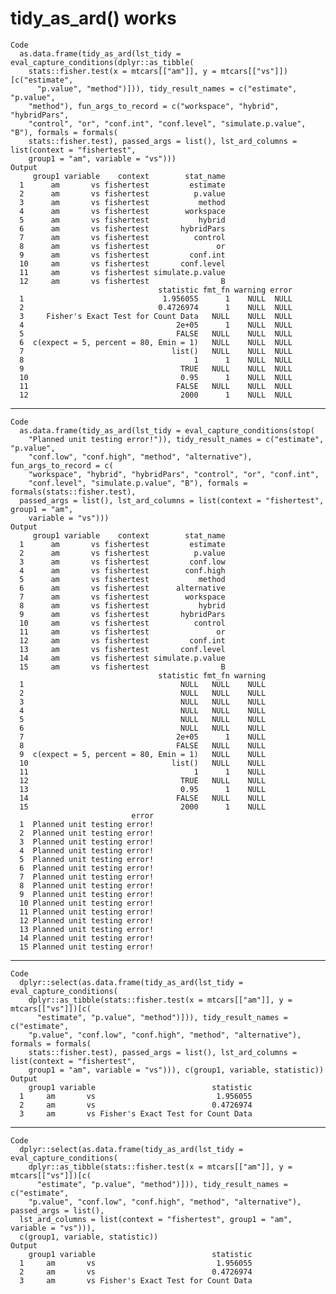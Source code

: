 # tidy_as_ard() works

    Code
      as.data.frame(tidy_as_ard(lst_tidy = eval_capture_conditions(dplyr::as_tibble(
        stats::fisher.test(x = mtcars[["am"]], y = mtcars[["vs"]])[c("estimate",
          "p.value", "method")])), tidy_result_names = c("estimate", "p.value",
        "method"), fun_args_to_record = c("workspace", "hybrid", "hybridPars",
        "control", "or", "conf.int", "conf.level", "simulate.p.value", "B"), formals = formals(
        stats::fisher.test), passed_args = list(), lst_ard_columns = list(context = "fishertest",
        group1 = "am", variable = "vs")))
    Output
         group1 variable    context        stat_name
      1      am       vs fishertest         estimate
      2      am       vs fishertest          p.value
      3      am       vs fishertest           method
      4      am       vs fishertest        workspace
      5      am       vs fishertest           hybrid
      6      am       vs fishertest       hybridPars
      7      am       vs fishertest          control
      8      am       vs fishertest               or
      9      am       vs fishertest         conf.int
      10     am       vs fishertest       conf.level
      11     am       vs fishertest simulate.p.value
      12     am       vs fishertest                B
                                     statistic fmt_fn warning error
      1                               1.956055      1    NULL  NULL
      2                              0.4726974      1    NULL  NULL
      3     Fisher's Exact Test for Count Data   NULL    NULL  NULL
      4                                  2e+05      1    NULL  NULL
      5                                  FALSE   NULL    NULL  NULL
      6  c(expect = 5, percent = 80, Emin = 1)   NULL    NULL  NULL
      7                                 list()   NULL    NULL  NULL
      8                                      1      1    NULL  NULL
      9                                   TRUE   NULL    NULL  NULL
      10                                  0.95      1    NULL  NULL
      11                                 FALSE   NULL    NULL  NULL
      12                                  2000      1    NULL  NULL

---

    Code
      as.data.frame(tidy_as_ard(lst_tidy = eval_capture_conditions(stop(
        "Planned unit testing error!")), tidy_result_names = c("estimate", "p.value",
        "conf.low", "conf.high", "method", "alternative"), fun_args_to_record = c(
        "workspace", "hybrid", "hybridPars", "control", "or", "conf.int",
        "conf.level", "simulate.p.value", "B"), formals = formals(stats::fisher.test),
      passed_args = list(), lst_ard_columns = list(context = "fishertest", group1 = "am",
        variable = "vs")))
    Output
         group1 variable    context        stat_name
      1      am       vs fishertest         estimate
      2      am       vs fishertest          p.value
      3      am       vs fishertest         conf.low
      4      am       vs fishertest        conf.high
      5      am       vs fishertest           method
      6      am       vs fishertest      alternative
      7      am       vs fishertest        workspace
      8      am       vs fishertest           hybrid
      9      am       vs fishertest       hybridPars
      10     am       vs fishertest          control
      11     am       vs fishertest               or
      12     am       vs fishertest         conf.int
      13     am       vs fishertest       conf.level
      14     am       vs fishertest simulate.p.value
      15     am       vs fishertest                B
                                     statistic fmt_fn warning
      1                                   NULL   NULL    NULL
      2                                   NULL   NULL    NULL
      3                                   NULL   NULL    NULL
      4                                   NULL   NULL    NULL
      5                                   NULL   NULL    NULL
      6                                   NULL   NULL    NULL
      7                                  2e+05      1    NULL
      8                                  FALSE   NULL    NULL
      9  c(expect = 5, percent = 80, Emin = 1)   NULL    NULL
      10                                list()   NULL    NULL
      11                                     1      1    NULL
      12                                  TRUE   NULL    NULL
      13                                  0.95      1    NULL
      14                                 FALSE   NULL    NULL
      15                                  2000      1    NULL
                               error
      1  Planned unit testing error!
      2  Planned unit testing error!
      3  Planned unit testing error!
      4  Planned unit testing error!
      5  Planned unit testing error!
      6  Planned unit testing error!
      7  Planned unit testing error!
      8  Planned unit testing error!
      9  Planned unit testing error!
      10 Planned unit testing error!
      11 Planned unit testing error!
      12 Planned unit testing error!
      13 Planned unit testing error!
      14 Planned unit testing error!
      15 Planned unit testing error!

---

    Code
      dplyr::select(as.data.frame(tidy_as_ard(lst_tidy = eval_capture_conditions(
        dplyr::as_tibble(stats::fisher.test(x = mtcars[["am"]], y = mtcars[["vs"]])[c(
          "estimate", "p.value", "method")])), tidy_result_names = c("estimate",
        "p.value", "conf.low", "conf.high", "method", "alternative"), formals = formals(
        stats::fisher.test), passed_args = list(), lst_ard_columns = list(context = "fishertest",
        group1 = "am", variable = "vs"))), c(group1, variable, statistic))
    Output
        group1 variable                          statistic
      1     am       vs                           1.956055
      2     am       vs                          0.4726974
      3     am       vs Fisher's Exact Test for Count Data

---

    Code
      dplyr::select(as.data.frame(tidy_as_ard(lst_tidy = eval_capture_conditions(
        dplyr::as_tibble(stats::fisher.test(x = mtcars[["am"]], y = mtcars[["vs"]])[c(
          "estimate", "p.value", "method")])), tidy_result_names = c("estimate",
        "p.value", "conf.low", "conf.high", "method", "alternative"), passed_args = list(),
      lst_ard_columns = list(context = "fishertest", group1 = "am", variable = "vs"))),
      c(group1, variable, statistic))
    Output
        group1 variable                          statistic
      1     am       vs                           1.956055
      2     am       vs                          0.4726974
      3     am       vs Fisher's Exact Test for Count Data

